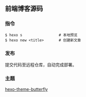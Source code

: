 ## 前端博客源码

### 指令
```shell
$ hexo s                 # 本地预览
$ hexo new <title>       # 创建新文章
```

### 发布
提交代码至远程仓库，自动完成部署。

### 主题
[hexo-theme-butterfly](https://demo.jerryc.me/)